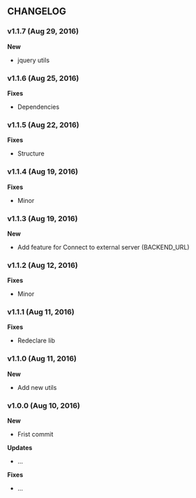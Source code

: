 ## CHANGELOG

### v1.1.7 (Aug 29, 2016)

**New**
- jquery utils

### v1.1.6 (Aug 25, 2016)

**Fixes**
- Dependencies

### v1.1.5 (Aug 22, 2016)

**Fixes**
- Structure

### v1.1.4 (Aug 19, 2016)

**Fixes**
- Minor

### v1.1.3 (Aug 19, 2016)

**New**
- Add feature for Connect to external server (BACKEND_URL)

### v1.1.2 (Aug 12, 2016)

**Fixes**
- Minor

### v1.1.1 (Aug 11, 2016)

**Fixes**
- Redeclare lib

### v1.1.0 (Aug 11, 2016)

**New**
- Add new utils

### v1.0.0 (Aug 10, 2016)

**New**
- Frist commit

**Updates**
- ...

**Fixes**
- ...
